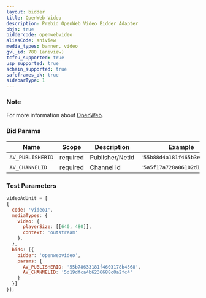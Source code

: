 ```yaml
---
layout: bidder
title: OpenWeb Video
description: Prebid OpenWeb Video Bidder Adapter
pbjs: true
biddercode: openwebvideo
aliasCode: aniview
media_types: banner, video
gvl_id: 780 (aniview)
tcfeu_supported: true
usp_supported: true
schain_supported: true
safeframes_ok: true
sidebarType: 1
---
```


### Note

For more information about [OpenWeb](https://www.openweb.com/).

### Bid Params


| Name             | Scope    | Description      | Example                      | Type     |
|------------------|----------|------------------|------------------------------|----------|
| `AV_PUBLISHERID` | required | Publisher/Netid  | `'55b88d4a181f465b3e8b4567'` | `string` |
| `AV_CHANNELID`   | required | Channel id       | `'5a5f17a728a06102d14c2718'` | `string` |

### Test Parameters

```javascript
videoAdUnit = [
{
  code: 'video1',
  mediaTypes: {
    video: {
      playerSize: [[640, 480]],
      context: 'outstream'
    },
  },
  bids: [{
    bidder: 'openwebvideo',
    params: {
      AV_PUBLISHERID: '55b78633181f4603178b4568',
      AV_CHANNELID: '5d19dfca4b6236688c0a2fc4'
    }
  }]
}];
```
